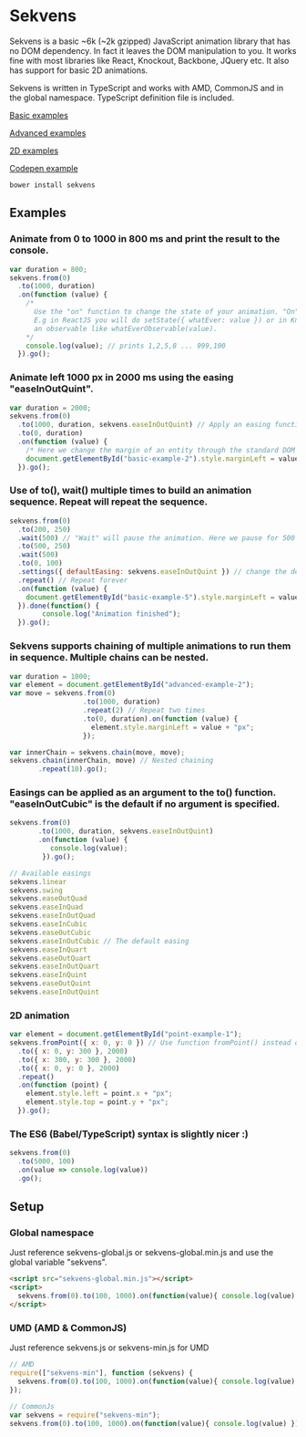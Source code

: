 # Sekvens
Sekvens is a basic ~6k (~2k gzipped) JavaScript animation library that has no DOM dependency. In fact it leaves the DOM manipulation to you. It works fine with most libraries like React, Knockout, Backbone, JQuery etc. It also has support for basic 2D animations.

Sekvens is written in TypeScript and works with AMD, CommonJS and in the global namespace. TypeScript definition file is included.

[Basic examples ](http://riax.se/sekvens/examples/basic.html)

[Advanced examples ](http://riax.se/sekvens/examples/advanced.html)

[2D examples ](http://riax.se/sekvens/examples/point.html)

[Codepen example ](http://codepen.io/anon/pen/KVVPEy)

``` console
bower install sekvens
```

## Examples

### Animate from 0 to 1000 in 800 ms and print the result to the console. 
```javascript
var duration = 800;
sekvens.from(0)
  .to(1000, duration)
  .on(function (value) {
    /* 
      Use the "on" function to change the state of your animation. "On" will execute on every frame.
      E.g in ReactJS you will do setState({ whatEver: value }) or in KnockoutJS change
      an observable like whatEverObservable(value).
    */
    console.log(value); // prints 1,2,5,8 ... 999,100  
  }).go();
```

### Animate left 1000 px in 2000 ms using the easing "easeInOutQuint".
```javascript
var duration = 2000;
sekvens.from(0)
  .to(1000, duration, sekvens.easeInOutQuint) // Apply an easing function
  .to(0, duration)
  .on(function (value) {
    /* Here we change the margin of an entity through the standard DOM API */
    document.getElementById("basic-example-2").style.marginLeft = value + "px";
  }).go();
```

### Use of to(), wait() multiple times to build an animation sequence. Repeat will repeat the sequence. 
```javascript
sekvens.from(0)
  .to(200, 250)
  .wait(500) // "Wait" will pause the animation. Here we pause for 500 ms
  .to(500, 250)
  .wait(500)
  .to(0, 100)
  .settings({ defaultEasing: sekvens.easeInOutQuint }) // change the default easing function.
  .repeat() // Repeat forever
  .on(function (value) {
    document.getElementById("basic-example-5").style.marginLeft = value + "px";
  }).done(function() {
		console.log("Animation finished");
  }).go();
```

### Sekvens supports chaining of multiple animations to run them in sequence. Multiple chains can be nested.
```javascript
var duration = 1000;
var element = document.getElementById("advanced-example-2");
var move = sekvens.from(0)
                  .to(1000, duration)
                  .repeat(2) // Repeat two times
                  .to(0, duration).on(function (value) {
                    element.style.marginLeft = value + "px";
                  });

var innerChain = sekvens.chain(move, move);
sekvens.chain(innerChain, move) // Nested chaining
       .repeat(10).go(); 
```
### Easings can be applied as an argument to the to() function. "easeInOutCubic" is the default if no argument is specified.
```javascript
sekvens.from(0)
       .to(1000, duration, sekvens.easeInOutQuint)
       .on(function (value) {
          console.log(value);
        }).go();

// Available easings
sekvens.linear
sekvens.swing
sekvens.easeOutQuad
sekvens.easeInQuad
sekvens.easeInOutQuad
sekvens.easeInCubic
sekvens.easeOutCubic
sekvens.easeInOutCubic // The default easing
sekvens.easeInQuart
sekvens.easeOutQuart
sekvens.easeInOutQuart
sekvens.easeInQuint
sekvens.easeOutQuint
sekvens.easeInOutQuint
```

### 2D animation
```javascript
var element = document.getElementById("point-example-1");
sekvens.fromPoint({ x: 0, y: 0 }) // Use function fromPoint() instead of from()
  .to({ x: 0, y: 300 }, 2000)
  .to({ x: 300, y: 300 }, 2000)
  .to({ x: 0, y: 0 }, 2000)
  .repeat()
  .on(function (point) {
    element.style.left = point.x + "px";
    element.style.top = point.y + "px";
  }).go();
```

### The ES6 (Babel/TypeScript) syntax is slightly nicer :)

```javascript
sekvens.from(0)
  .to(5000, 100)
  .on(value => console.log(value))
  .go();
```

## Setup 
### Global namespace
Just reference sekvens-global.js or sekvens-global.min.js and use the global variable "sekvens".
```html
<script src="sekvens-global.min.js"></script>
<script>
  sekvens.from(0).to(100, 1000).on(function(value){ console.log(value) }).go();
</script>
```
### UMD (AMD & CommonJS)
Just reference sekvens.js or sekvens-min.js for UMD
```javascript
// AMD
require(["sekvens-min"], function (sekvens) {
  sekvens.from(0).to(100, 1000).on(function(value){ console.log(value) }).go();
});

// CommonJs
var sekvens = require("sekvens-min");
sekvens.from(0).to(100, 1000).on(function(value){ console.log(value) }).go();
```